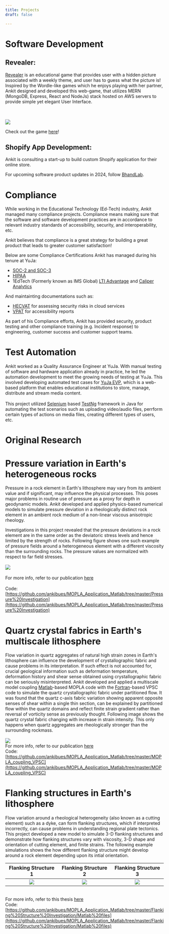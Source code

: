 ```yaml
---
title: Projects
draft: false

---
```

# **Software Development**

## Revealer:


[Revealer](https://play-revealer.com) is an educational game that provides user with a hidden picture associated with a weekly theme, and user has to guess what the picture is! Inspired by the Wordle-like games which he enjoys playing with her partner, Ankit designed and developed this web-game, that utilizes MERN (MongoDB, Express, React and NodeJs) stack hosted on AWS servers to provide simple yet elegant User Interface. 

\
\
![](/media/revealerLogo.png)


Check out the game [here](https://play-revealer.com)!



## Shopify App Development: 

Ankit is consulting a start-up to build custom Shopify application for their online store. 


For upcoming software product updates in 2024, follow [BhandLab](https://medium.com/bhandlab). 


# **Compliance**

While working in the Educational Technology (Ed-Tech) industry, Ankit managed many compliance projects. Compliance means making sure that the software and software development practices are in accordance to relevant industry standards of accessibility, security, and interoperability, etc. 

Ankit believes that compliance is a great strategy for building a great product that leads to greater customer satisfaction!

Below are some Compliance Certifications Ankit has managed during his tenure at YuJa:

* [SOC-2 and SOC-3](https://www.aicpa.org/resources/landing/soc-2-and-soc-3)
* [HIPAA](https://www.hhs.gov/hipaa/for-professionals/index.html)
* 1EdTech (Formerly known as IMS Global) [LTI Advantage](http://www.imsglobal.org/lti-advantage-overview) and [Caliper Analytics](http://www.imsglobal.org/activity/caliper)

And maintainting documentations such as:
* [HECVAT](https://library.educause.edu/resources/2020/4/higher-education-community-vendor-assessment-toolkit) for assessing security risks in cloud services 
* [VPAT](https://www.itic.org/policy/accessibility/vpat) for accessibility reports

As part of his Compliance efforts, Ankit has provided security, product testing and other compliance training (e.g. Incident response) to engineering, customer success and customer support teams.  


# **Test Automation**

Ankit worked as a Quality Assurance Engineer at YuJa. With manual testing of software and hardware application already in practice, he led the automation development to meet the growing needs of testing at YuJa. This involved developing automated test cases for [YuJa EVP](https://www.yuja.com/show/), which is a web-based platform that enables educational institutions to store, manage, distribute and stream media content. 
\
\
This project utilized [Selenium](https://www.selenium.dev/) based [TestNg](https://testng.org/doc/) framework in Java for automating the test scenarios such as uploading video/audio files, perrform certain types of actions on media files, creating different types of users, etc. 


# **Original Research** 

# **Pressure variation in Earth's heterogeneous rocks** 

Pressure in a rock element in Earth's lithosphere may vary from its ambient value and if 
significant, may influence the physical processes. This poses major problems in 
routine use of pressure as a proxy for depth in geodynamic models. Ankit developed and applied 
physics-based numerical models to simulate pressure deviation in a rheologically distinct rock element in 
an ambient rock medium of a non-linear viscous anisotropic rheology. 

Investigations in this project revealed that the pressure deviations in a rock element are in the same order as the deviatoric stress levels and hence limited by the strength of rocks. Following figure shows one such example of pressure fields around a heterogeneous element with a different viscosity than the surrounding rocks. The pressure values are normalized with respect to far field stresses.
\
\
![](/media/Pressure1.png)
\
\
For more info, refer to our publication [here](https://doi.org/10.1016/j.epsl.2018.07.010)
\
\
Code: [https://github.com/ankibues/MOPLA_Application_Matlab/tree/master/Pressure%20Investigation](https://github.com/ankibues/MOPLA_Application_Matlab/tree/master/Pressure%20Investigation)



# **Quartz crystal fabrics in Earth's multiscale lithosphere**

Flow variation in quartz aggregates of natural high strain zones in Earth's lithosphere can influence the development of crystallographic fabric and cause problems in its interpretation. If such effect is not accounted for, crucial geological information such as deformation temperature, deformation history and shear sense obtained using crystallographic fabric can be seriously misinterpreted. Ankit developed and applied a multiscale model coupling [Matlab](https://www.mathworks.com/products/matlab.html)-based MOPLA code with the [Fortran](https://fortran-lang.org/en/)-based VPSC code to simulate the quartz crystallographic fabric under partitioned flow. It was found that the quartz c-axis fabric variation showing apparent opposite senses of shear within a single thin section, can be explained by partitioned flow within the quartz domains and reflect finite strain gradient rather than reversal of vorticity sense as previously thought. Following image shows the quartz crystal fabric changing with increase in strain intensity. This only happens when quartz aggregates are rheologically stronger than the surrounding rockmass.
\
\
![](/media/CPO1.png)
\
For more info, refer to our publication [here](https://agupubs.onlinelibrary.wiley.com/doi/10.1029/2020JB021040)
\
Code: [https://github.com/ankibues/MOPLA_Application_Matlab/tree/master/MOPLA_coupling_VPSC](https://github.com/ankibues/MOPLA_Application_Matlab/tree/master/MOPLA_coupling_VPSC)



# **Flanking structures in Earth's lithosphere**

Flow variation around a rheological heterogeneity (also known as a cutting element) such as a dyke, can form flanking structures, which if interpreted incorrectly, can cause problems in understanding regional plate tectonics. This project developed a new model to simulate 3-D flanking structures and demonstrate how flanking structures vary with viscosity, 3-D shape and orientation of cutting element, and finite strains. The following example simulations shows the how different flanking structure might develop around a rock element depending upon its intial orientation.

|Flanking Structure 1 |Flanking Structure 2 | Flanking Structure 3| 
|:-:|:-:|:-:|
|![](/media/Media1.gif)|![](/media/Media2.gif)|![](/media/Media3.gif)|

\
For more info, refer to this thesis [here](https://ir.lib.uwo.ca/etd/7763/)
\
Code: [https://github.com/ankibues/MOPLA_Application_Matlab/tree/master/Flanking%20Structure%20Investigation/Matlab%20files](https://github.com/ankibues/MOPLA_Application_Matlab/tree/master/Flanking%20Structure%20Investigation/Matlab%20files)

